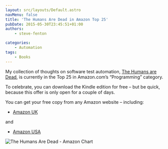 ```yaml
---
layout: src/layouts/Default.astro
navMenu: false
title: 'The Humans Are Dead in Amazon Top 25'
pubDate: 2015-05-30T23:45:51+01:00
authors:
    - steve-fenton

categories:
    - Automation
tags:
    - Books
---
```


My collection of thoughts on software test automation, [The Humans are Dead](/publications/the-humans-are-dead/), is currently in the Top 25 in Amazon.com’s “Programming” category.

To celebrate, you can download the Kindle edition for free – but be quick, because this offer is only open for a couple of days.

You can get your free copy from any Amazon website – including:

- [Amazon UK](http://www.amazon.co.uk/Humans-are-Dead-Software-Automation-ebook/dp/B00WDKOAUQ/)

and

- [Amazon USA](http://www.amazon.com/Humans-are-Dead-Software-Automation-ebook/dp/B00WDKOAUQ/)

![The Humans Are Dead - Amazon Chart](/img/2015/07/amazon.png)